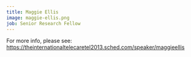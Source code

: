 ```yaml
---
title: Maggie Ellis
image: maggie-ellis.png
job: Senior Research Fellow
---
```


For more info, please see: <https://theinternationaltelecaretel2013.sched.com/speaker/maggieellis>
